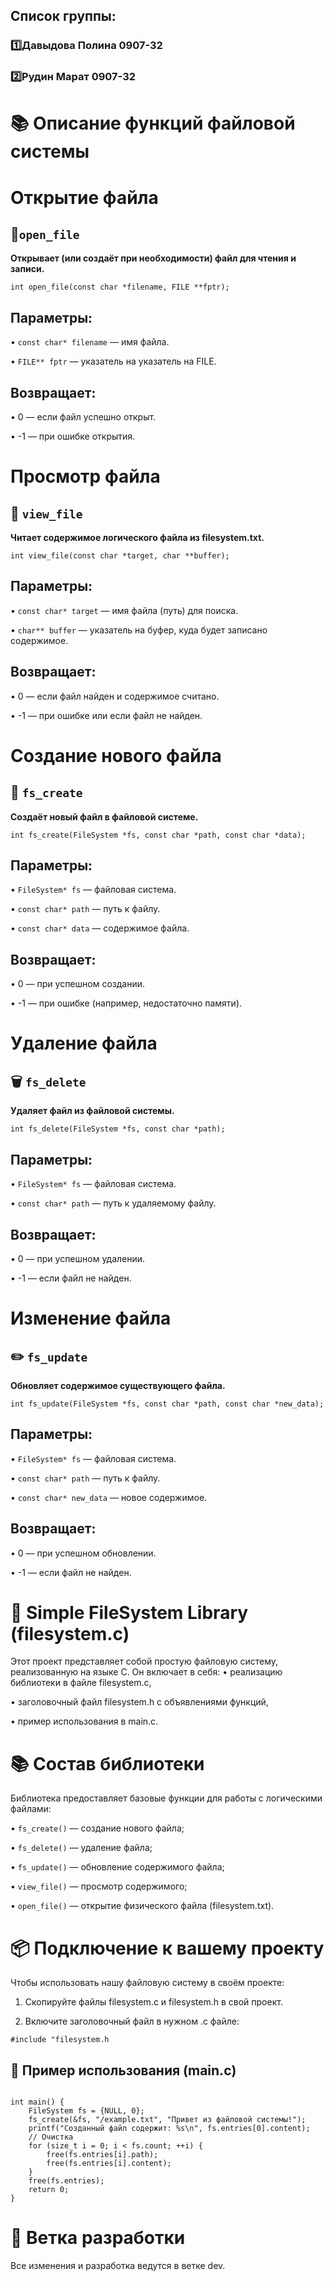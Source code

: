 ## Список группы:
### 1️⃣Давыдова Полина 0907-32
### 2️⃣Рудин Марат 0907-32

# 📚 Описание функций файловой системы
# Открытие файла
## 📂`open_file`
**Открывает (или создаёт при необходимости) файл для чтения и записи.**

`int open_file(const char *filename, FILE **fptr);`

## Параметры:
 • `const char* filename` — имя файла.
 
 • `FILE** fptr` — указатель на указатель на FILE.

## Возвращает:
 • 0 — если файл успешно открыт.
 
 • -1 — при ошибке открытия.

 
# Просмотр файла
## 👀 `view_file`
**Читает содержимое логического файла из filesystem.txt.**

`int view_file(const char *target, char **buffer);`

## Параметры:
 • `const char* target` — имя файла (путь) для поиска.
 
 • `char** buffer` — указатель на буфер, куда будет записано содержимое.

## Возвращает:
 • 0 — если файл найден и содержимое считано.
 
 • -1 — при ошибке или если файл не найден.


 # Создание нового файла
## 📁 `fs_create`
**Создаёт новый файл в файловой системе.**

`int fs_create(FileSystem *fs, const char *path, const char *data);`

## Параметры:
 • `FileSystem* fs` — файловая система.
 
 • `const char* path` — путь к файлу.
 
 • `const char* data` — содержимое файла.

## Возвращает:
 • 0 — при успешном создании.
 
 • -1 — при ошибке (например, недостаточно памяти).


# Удаление файла
## 🗑️ `fs_delete`
**Удаляет файл из файловой системы.**

`int fs_delete(FileSystem *fs, const char *path);`

## Параметры:
 • `FileSystem* fs` — файловая система.
 
 • `const char* path` — путь к удаляемому файлу.

## Возвращает:
 • 0 — при успешном удалении.
 
 • -1 — если файл не найден.


# Изменение файла
## ✏️ `fs_update`
**Обновляет содержимое существующего файла.**

`int fs_update(FileSystem *fs, const char *path, const char *new_data);`

## Параметры:
 • `FileSystem* fs` — файловая система.
 
 • `const char* path` — путь к файлу.
 
 • `const char* new_data` — новое содержимое.

## Возвращает:
 • 0 — при успешном обновлении.
 
 • -1 — если файл не найден.


# 📁 Simple FileSystem Library (filesystem.c)
Этот проект представляет собой простую файловую систему, реализованную на языке C. Он включает в себя:
 • реализацию библиотеки в файле filesystem.c,
 
 • заголовочный файл filesystem.h с объявлениями функций,
 
 • пример использования в main.c.


 # 📚 Состав библиотеки
 Библиотека предоставляет базовые функции для работы с логическими файлами:
 
 • `fs_create()` — создание нового файла;
 
 • `fs_delete()` — удаление файла;
 
 • `fs_update()` — обновление содержимого файла;
 
 • `view_file()` — просмотр содержимого;
 
 • `open_file()` — открытие физического файла (filesystem.txt).


 # 📦 Подключение к вашему проекту
 Чтобы использовать нашу файловую систему в своём проекте:
 1. Скопируйте файлы filesystem.c и filesystem.h в свой проект.
 
 2. Включите заголовочный файл в нужном .c файле:

 `#include "filesystem.h`


## 🧪 Пример использования (main.c)

```#include "filesystem.h"

int main() {
    FileSystem fs = {NULL, 0};
    fs_create(&fs, "/example.txt", "Привет из файловой системы!");
    printf("Созданный файл содержит: %s\n", fs.entries[0].content);
    // Очистка
    for (size_t i = 0; i < fs.count; ++i) {
        free(fs.entries[i].path);
        free(fs.entries[i].content);
    }
    free(fs.entries);
    return 0;
}
```

# 📂 Ветка разработки
Все изменения и разработка ведутся в ветке dev.


